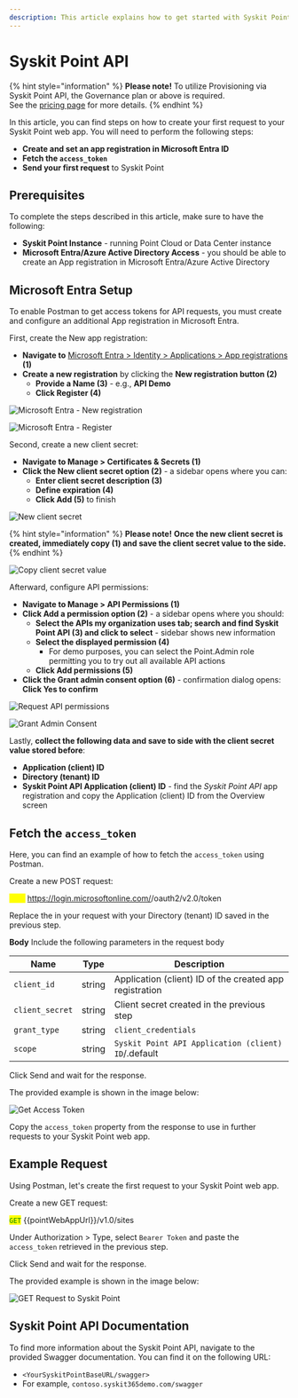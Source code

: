 ```yaml
---
description: This article explains how to get started with Syskit Point API.
---
```


# Syskit Point API

{% hint style="information" %}
**Please note!** 
To utilize Provisioning via Syskit Point API, the Governance plan or above is required.\
See the [pricing page](https://www.syskit.com/products/point/pricing/) for more details.
{% endhint %}

In this article, you can find steps on how to create your first request to your Syskit Point web app.
You will need to perform the following steps:
* **Create and set an app registration in Microsoft Entra ID**
* **Fetch the `access_token`**
* **Send your first request** to Syskit Point 

## Prerequisites

To complete the steps described in this article, make sure to have the following:
* **Syskit Point Instance** - running Point Cloud or Data Center instance
* **Microsoft Entra/Azure Active Directory Access** - you should be able to create an App registration in Microsoft Entra/Azure Active Directory

## Microsoft Entra Setup

To enable Postman to get access tokens for API requests, you must create and configure an additional App registration in Microsoft Entra.

First, create the New app registration:
* **Navigate to** [Microsoft Entra > Identity > Applications > App registrations](https://entra.microsoft.com/#view/Microsoft_AAD_RegisteredApps/ApplicationsListBlade/quickStartType~/null/sourceType/Microsoft_AAD_IAM) **(1)**
* **Create a new registration** by clicking the **New registration button (2)**
    * **Provide a Name (3)** - e.g., **API Demo**
    * **Click Register (4)**

![Microsoft Entra - New registration](../.gitbook/assets/syskit-point-api-new-registration.png)

![Microsoft Entra - Register](../.gitbook/assets/syskit-point-api-register.png)

Second, create a new client secret:
* **Navigate to Manage > Certificates & Secrets (1)**
* **Click the New client secret option (2)** - a sidebar opens where you can:
    * **Enter client secret description (3)**
    * **Define expiration (4)**
    * **Click Add (5)** to finish

![New client secret](../.gitbook/assets/syskit-point-api-new-client-secret.png)

{% hint style="information" %}
**Please note!** **Once the new client secret is created, immediately copy (1) and save the client secret value to the side.**
{% endhint %}

![Copy client secret value](../.gitbook/assets/syskit-point-api-copy-client-secret-value.png)

Afterward, configure API permissions:
* **Navigate to Manage > API Permissions (1)**
* **Click Add a permission option (2)** - a sidebar opens where you should:
    * **Select the APIs my organization uses tab; search and find Syskit Point API (3) and click to select** - sidebar shows new information
    * **Select the displayed permission (4)**
        * For demo purposes, you can select the Point.Admin role permitting you to try out all available API actions
    * **Click Add permissions (5)**
* **Click the Grant admin consent option (6)** - confirmation dialog opens:
    **Click Yes to confirm**

![Request API permissions](../.gitbook/assets/syskit-point-api-request-api-permissions.png)

![Grant Admin Consent](../.gitbook/assets/syskit-point-api-grant-admin-consent.png)

Lastly, **collect the following data and save to side with the client secret value stored before**:
* **Application (client) ID** 
* **Directory (tenant) ID** 
* **Syskit Point API Application (client) ID** - find the _Syskit Point API_ app registration and copy the Application (client) ID from the Overview screen

## Fetch the `access_token`

Here, you can find an example of how to fetch the `access_token` using Postman.

Create a new POST request:

<mark style="color:yellow;">`POST`</mark> https://login.microsoftonline.com/<tenant-id>/oauth2/v2.0/token

Replace the <tenant-id> in your request with your Directory (tenant) ID saved in the previous step.

**Body**
Include the following parameters in the request body

| Name       | Type   | Description            |
| ---------- | ------ | ---------------------- |
| `client_id` | string | Application (client) ID of the created app registration  |
| `client_secret`| string  | Client secret created in the previous step |
| `grant_type`| string  | `client_credentials` |
| `scope`| string  | `Syskit Point API Application (client) ID`/.default |

Click Send and wait for the response.

The provided example is shown in the image below:

![Get Access Token](../.gitbook/assets/syskit-point-api-get-access-token.png)

Copy the `access_token` property from the response to use in further requests to your Syskit Point web app.

## Example Request

Using Postman, let's create the first request to your Syskit Point web app.

Create a new GET request:

<mark style="color:green;">`GET`</mark> {{pointWebAppUrl}}/v1.0/sites

Under Authorization > Type, select `Bearer Token` and paste the `access_token` retrieved in the previous step.

Click Send and wait for the response.

The provided example is shown in the image below:

![GET Request to Syskit Point](../.gitbook/assets/syskit-point-api-get-request.png)

## Syskit Point API Documentation

To find more information about the Syskit Point API, navigate to the provided Swagger documentation. You can find it on the following URL:
* `<YourSyskitPointBaseURL/swagger>`
* For example, `contoso.syskit365demo.com/swagger`

